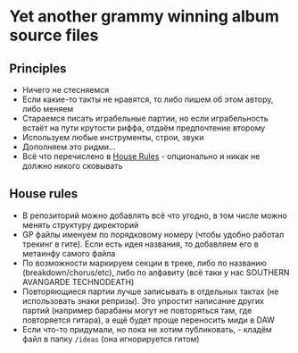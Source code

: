 # Yet another grammy winning album source files

## Principles
- Ничего не стесняемся
- Если какие-то такты не нравятся, то либо пишем об этом автору, либо меняем
- Стараемся писать играбельные партии, но если играбельность встаёт на пути крутости риффа, отдаём предпочтение второму
- Используем любые инструменты, строи, звуки
- Дополняем это ридми...
- Всё что перечислено в [House Rules](#house-rules) - опционально и никак не должно никого сковывать

## House rules 
- В репозиторий можно добавлять всё что угодно, в том числе можно менять структуру директорий
- GP файлы именуем по порядковому номеру (чтобы удобно работал трекинг в гите). Если есть идея названия, то добавляем его в метаинфу самого файла
- По возможности маркируем секции в треке, либо по названию (breakdown/chorus/etc), либо по алфавиту (всё таки у нас SOUTHERN AVANGARDE TECHNODEATH)
- Повторяющиеся партии лучше записывать в отдельных тактах (не использовать знаки репризы). Это упростит написание других партий (например барабаны могут не повторяться там, где повторяется гитара), а ещё будет проще переносить миди в DAW
- Если что-то придумали, но пока не хотим публиковать, - кладём файл в папку `/ideas` (она игнорируется гитом)

